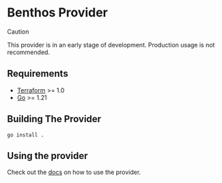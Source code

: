 # Benthos Provider

> [!CAUTION]
> This provider is in an early stage of development. Production usage is not recommended.

## Requirements

- [Terraform](https://developer.hashicorp.com/terraform/downloads) >= 1.0
- [Go](https://golang.org/doc/install) >= 1.21

## Building The Provider

```shell
go install .
```

## Using the provider

Check out the [docs](docs/index.md) on how to use the provider.
